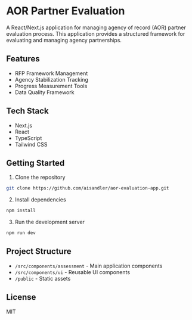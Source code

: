 # AOR Partner Evaluation

A React/Next.js application for managing agency of record (AOR) partner evaluation process. This application provides a structured framework for evaluating and managing agency partnerships.

## Features

- RFP Framework Management
- Agency Stabilization Tracking
- Progress Measurement Tools
- Data Quality Framework

## Tech Stack

- Next.js
- React
- TypeScript
- Tailwind CSS

## Getting Started

1. Clone the repository
```bash
git clone https://github.com/aisandler/aor-evaluation-app.git
```

2. Install dependencies
```bash
npm install
```

3. Run the development server
```bash
npm run dev
```

## Project Structure

- `/src/components/assessment` - Main application components
- `/src/components/ui` - Reusable UI components
- `/public` - Static assets

## License

MIT
